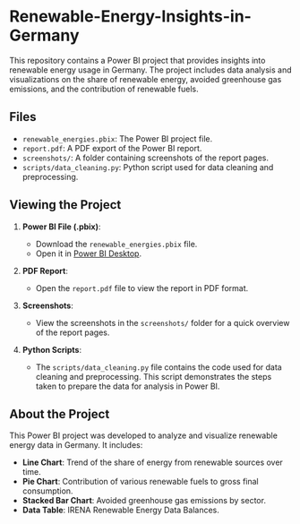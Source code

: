 # Renewable-Energy-Insights-in-Germany

This repository contains a Power BI project that provides insights into renewable energy usage in Germany. The project includes data analysis and visualizations on the share of renewable energy, avoided greenhouse gas emissions, and the contribution of renewable fuels.

## Files

- `renewable_energies.pbix`: The Power BI project file.
- `report.pdf`: A PDF export of the Power BI report.
- `screenshots/`: A folder containing screenshots of the report pages.
- `scripts/data_cleaning.py`: Python script used for data cleaning and preprocessing.

## Viewing the Project

1. **Power BI File (.pbix)**:
   - Download the `renewable_energies.pbix` file.
   - Open it in [Power BI Desktop](https://powerbi.microsoft.com/desktop/).

2. **PDF Report**:
   - Open the `report.pdf` file to view the report in PDF format.

3. **Screenshots**:
   - View the screenshots in the `screenshots/` folder for a quick overview of the report pages.

4. **Python Scripts**:
   - The `scripts/data_cleaning.py` file contains the code used for data cleaning and preprocessing. This script demonstrates the steps taken to prepare the data for analysis in Power BI.

## About the Project

This Power BI project was developed to analyze and visualize renewable energy data in Germany. It includes:

- **Line Chart**: Trend of the share of energy from renewable sources over time.
- **Pie Chart**: Contribution of various renewable fuels to gross final consumption.
- **Stacked Bar Chart**: Avoided greenhouse gas emissions by sector.
- **Data Table**: IRENA Renewable Energy Data Balances.


